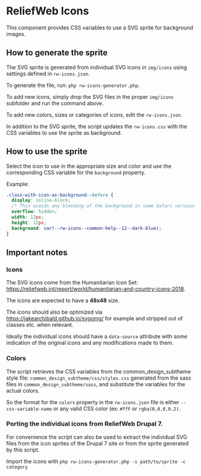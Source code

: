 ReliefWeb Icons
===============

This component provides CSS variables to use a SVG sprite for background images.

How to generate the sprite
--------------------------

The SVG sprite is generated from individual SVG icons in `img/icons` using
settings defined in `rw-icons.json`.

To generate the file, run: `php rw-icons-generator.php`.

To add new icons, simply drop the SVG files in the proper `img/icons` subfolder
and run the command above.

To add new colors, sizes or categories of icons, edit the `rw-icons.json`.

In addition to the SVG sprite, the script updates the `rw-icons.css` with the
CSS variables to use the sprite as background.

How to use the sprite
---------------------

Select the icon to use in the appropriate size and color and use the
corresponding CSS variable for the `background` property.

Example:

```css
.class-with-icon-as-background::before {
  display: inline-block;
  /* This avoids any bleeding of the background in some Safari versions. */
  overflow: hidden;
  width: 12px;
  height: 12px;
  background: var(--rw-icons--common-help--12--dark-blue);
}
```

Important notes
---------------

### Icons

The SVG icons come from the Humanitarian Icon Set:
https://reliefweb.int/report/world/humanitarian-and-country-icons-2018.

The icons are expected to have a **48x48** size.

The icons should also be optimized via https://jakearchibald.github.io/svgomg/
for example and stripped out of classes etc. when relevant.

Ideally the individual icons should have a `data-source` attribute with some
indication of the original icons and any modifications made to them.

### Colors

The script retrieves the CSS variables from the common_design_subtheme style
file: `common_design_subtheme/css/styles.css` generated from the sass files in
`common_design_subtheme/sass`, and substitute the variables for the actual
colors.

So the format for the `colors` property in the `rw-icons.json` file is either
`--css-variable-name` or any valid CSS color (ex: `#ffF` or `rgba(0,0,0,0.2)`.

### Porting the individual icons from ReliefWeb Drupal 7.

For convenience the script can also be used to extract the individual SVG files
from the icon sprites of the Drupal 7 site or from the sprite generated by this
script.

Import the icons with `php rw-icons-generator.php -s path/to/sprite -c category`

